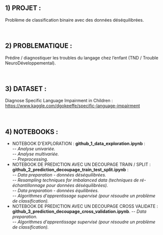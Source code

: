 ## 1) PROJET :
Problème de classification binaire avec des données déséquilibrées.
<br/>
<br/>
<br/>
## 2) PROBLEMATIQUE : 
Prédire / diagnostiquer les troubles du langage chez l’enfant (TND / Trouble NeuroDéveloppemental).
<br/>
<br/>
<br/>
## 3) DATASET :
Diagnose Specific Language Impairment in Children : https://www.kaggle.com/dgokeeffe/specific-language-impairment
<br/>
<br/>
<br/>
## 4) NOTEBOOKS :
- NOTEBOOK D'EXPLORATION : **github_1_data_exploration.ipynb** :<br/>
-- *Analyse univariée.*<br/>
-- *Analyse multivariée.*<br/> 
-- *Preprocessing.*<br/> 
- NOTEBOOK DE PREDICTION AVEC UN DECOUPAGE TRAIN / SPLIT : **github_2_prediction_decoupage_train_test_split.ipynb** :<br/>
-- *Data preparation - données déséquilibrées.*<br/>
-- *Resampling techniques for imbalanced data (techniques de ré-échantillonnage pour données déséquilibrées).*<br/>
-- *Data preparation - données équilibrées.*<br/>
-- *Algorithmes d'apprentissage supervisé (pour résoudre un problème de classification).*<br/>
- NOTEBOOK DE PREDICTION AVEC UN DECOUPAGE CROSS VALIDATE : **github_3_prediction_decoupage_cross_validation.ipynb**.
-- *Data preparation.*<br/>
-- *Algorithmes d'apprentissage supervisé (pour résoudre un problème de classification).*<br/>